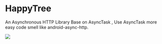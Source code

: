 # HappyTree
An  Asynchronous HTTP Library  Base on AsyncTask , Use AsyncTask more easy  code smell like android-async-http.


![](http://i.imgur.com/7PkIQxc.png)




